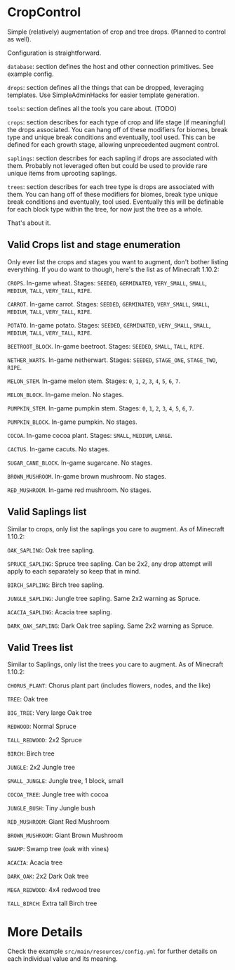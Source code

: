 CropControl
===========

Simple (relatively) augmentation of crop and tree drops. (Planned to control as well).

Configuration is straightforward.

`database`: section defines the host and other connection primitives. See example config.

`drops`: section defines all the things that can be dropped, leveraging templates. Use SimpleAdminHacks for easier template generation.

`tools`: section defines all the tools you care about. (TODO)

`crops`: section describes for each type of crop and life stage (if meaningful) the drops associated.
  You can hang off of these modifiers for biomes, break type and unique break conditions and eventually, tool used.
  This can be defined for each growth stage, allowing unprecedented augment control.

`saplings`: section describes for each sapling if drops are associated with them. Probably not leveraged
  often but could be used to provide rare unique items from uprooting saplings.

`trees`: section describes for each tree type is drops are associated with them.
  You can hang off of these modifiers for biomes, break type unique break conditions and eventually, tool used.
  Eventually this will be definable for each block type within the tree, for now just the tree as a whole.

That's about it.

## Valid Crops list and stage enumeration

Only ever list the crops and stages you want to augment, don't bother listing everything. If you do want to though, here's the list as of
Minecraft 1.10.2:

`CROPS`. In-game wheat. Stages: `SEEDED`, `GERMINATED`, `VERY_SMALL`, `SMALL`, `MEDIUM`, `TALL`, `VERY_TALL`, `RIPE`.

`CARROT`. In-game carrot. Stages: `SEEDED`, `GERMINATED`, `VERY_SMALL`, `SMALL`, `MEDIUM`, `TALL`, `VERY_TALL`, `RIPE`.

`POTATO`. In-game potato. Stages: `SEEDED`, `GERMINATED`, `VERY_SMALL`, `SMALL`, `MEDIUM`, `TALL`, `VERY_TALL`, `RIPE`.

`BEETROOT_BLOCK`. In-game beetroot. Stages: `SEEDED`, `SMALL`, `TALL`, `RIPE`.

`NETHER_WARTS`. In-game netherwart. Stages: `SEEDED`, `STAGE_ONE`, `STAGE_TWO`, `RIPE`.

`MELON_STEM`. In-game melon stem. Stages: `0`, `1`, `2`, `3`, `4`, `5`, `6`, `7`.

`MELON_BLOCK`. In-game melon. No stages.

`PUMPKIN_STEM`. In-game pumpkin stem. Stages: `0`, `1`, `2`, `3`, `4`, `5`, `6`, `7`.

`PUMPKIN_BLOCK`. In-game pumpkin. No stages.

`COCOA`. In-game cocoa plant. Stages: `SMALL`, `MEDIUM`, `LARGE`.

`CACTUS`. In-game cacuts. No stages.

`SUGAR_CANE_BLOCK`. In-game sugarcane. No stages.

`BROWN_MUSHROOM`. In-game brown mushroom. No stages.

`RED_MUSHROOM`. In-game red mushroom. No stages.

## Valid Saplings list

Similar to crops, only list the saplings you care to augment. As of Minecraft 1.10.2:

`OAK_SAPLING`: Oak tree sapling.

`SPRUCE_SAPLING`: Spruce tree sapling. Can be 2x2, any drop attempt will apply to each separately so keep that in mind.

`BIRCH_SAPLING`: Birch tree sapling.

`JUNGLE_SAPLING`: Jungle tree sapling. Same 2x2 warning as Spruce.

`ACACIA_SAPLING`: Acacia tree sapling.

`DARK_OAK_SAPLING`: Dark Oak tree sapling. Same 2x2 warning as Spruce.

## Valid Trees list

Similar to Saplings, only list the trees you care to augment. As of Minecraft 1.10.2:

`CHORUS_PLANT`: Chorus plant part (includes flowers, nodes, and the like)

`TREE`: Oak tree

`BIG_TREE`: Very large Oak tree

`REDWOOD`: Normal Spruce

`TALL_REDWOOD`: 2x2 Spruce

`BIRCH`: Birch tree

`JUNGLE`: 2x2 Jungle tree

`SMALL_JUNGLE`: Jungle tree, 1 block, small

`COCOA_TREE`: Jungle tree with cocoa

`JUNGLE_BUSH`: Tiny Jungle bush

`RED_MUSHROOM`: Giant Red Mushroom

`BROWN_MUSHROOM`: Giant Brown Mushroom

`SWAMP`: Swamp tree (oak with vines)

`ACACIA`: Acacia tree

`DARK_OAK`: 2x2 Dark Oak tree

`MEGA_REDWOOD`: 4x4 redwood tree

`TALL_BIRCH`: Extra tall Birch tree

More Details
============

Check the example `src/main/resources/config.yml` for further details on each individual value and its meaning.
